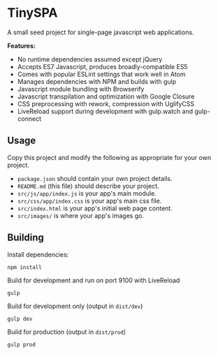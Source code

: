 # TinySPA

A small seed project for single-page javascript web applications.

**Features:**

* No runtime dependencies assumed except jQuery
* Accepts ES7 Javascript, produces broadly-compatible ES5
* Comes with popular ESLint settings that work well in Atom
* Manages dependencies with NPM and builds with gulp
* Javascript module bundling with Browserify
* Javascript transpilation and optimization with Google Closure
* CSS preprocessing with rework, compression with UglifyCSS
* LiveReload support during development with gulp.watch and gulp-connect

## Usage

Copy this project and modify the following as appropriate for your own project.

* `package.json` should contain your own project details.
* `README.md` (this file) should describe your project.
* `src/js/app/index.js` is your app's main module.
* `src/css/app/index.css` is your app's main css file.
* `src/index.html` is your app's initial web page content.
* `src/images/` is where your app's images go.

## Building

Install dependencies:

```
npm install
```

Build for development and run on port 9100 with LiveReload

```
gulp
```

Build for development only (output in `dist/dev`)

```
gulp dev
```

Build for production (output in `dist/prod`)

```
gulp prod
```
